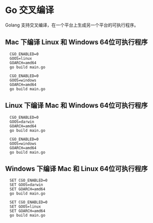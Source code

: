 # Go 交叉编译
Golang 支持交叉编译，在一个平台上生成另一个平台的可执行程序。

## Mac 下编译 Linux 和 Windows 64位可执行程序
```shell
  CGO_ENABLED=0 
  GOOS=linux 
  GOARCH=amd64 
  go build main.go

  CGO_ENABLED=0 
  GOOS=windows 
  GOARCH=amd64 
  go build main.go
```

## Linux 下编译 Mac 和 Windows 64位可执行程序
```shell
  CGO_ENABLED=0 
  GOOS=darwin 
  GOARCH=amd64 
  go build main.go

  CGO_ENABLED=0 
  GOOS=windows 
  GOARCH=amd64 
  go build main.go
```

## Windows 下编译 Mac 和 Linux 64位可执行程序
```shell
  SET CGO_ENABLED=0
  SET GOOS=darwin
  SET GOARCH=amd64
  go build main.go
  
  SET CGO_ENABLED=0
  SET GOOS=linux
  SET GOARCH=amd64
  go build main.go
```